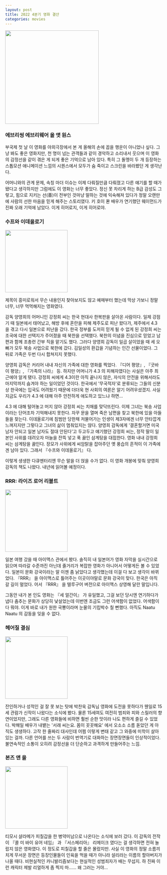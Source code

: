 ```yaml
---
layout: post
title: 2022 4분기 영화 결산
categories: movies
---
```


<img src="{{ site.baseurl }}/thumbnails/230125_movies/에에올.jpeg" width="300" />

### 에브리씽 에브리웨어 올 앳 원스

부국제 첫 날 이 영화를 야외극장에서 본 게 올해의 손에 꼽을 행운이 아니었나 싶다. 그냥 봐도 좋은 영화지만, 천 명이 넘는 관객들과 같이 경악하고 소리내서 웃으며 이 영화의 감정선을 같이 겪은 게 되게 좋은 기억으로 남아 있다. 특히 그 돌멩이 두 개 등장하는 스톱모션 애니메이션 느낌의 시퀀스에서 모두가 숨 죽이고 스크린을 바라봤던 게 생각난다. 

어머니와의 관계 문제, 속칭 마더 이슈는 이제 다뤄질만큼 다뤄졌고 다른 얘기를 할 때가 됐다고 생각하지만 그럼에도 이 영화는 너무 좋았다. 정신 못 차리게 하는 B급 감성도 그렇고, 힘으로 지키는 선(善)이 전부인 것마냥 말하는 것에 익숙해져 있다가 정말 오랜만에 사람의 선한 마음을 믿게 해주는 스토리였다. 키 호이 콴 배우가 연기했던 웨이먼드가 진짜 오래 기억에 남았다. 이게 히어로지, 이게 히어로야.

### 수프와 이데올로기
<img src="{{ site.baseurl }}/thumbnails/230125_movies/수프와이데올로기.jpeg" width="200" />

제목이 흥미로워서 무슨 내용인지 찾아보지도 않고 예매부터 했는데 막상 가보니 정말 너무, 너무 먹먹해지는 영화였다.

감독 양영희의 어머니인 강정희 씨는 한국 현대사 한복판을 살아온 사람이다. 일제 강점기 때 일본에서 태어났고, 해방 후에 혼란을 피해 제주도로 피난 왔다가, 제주에서 4.3 을 겪고 다시 일본으로 피난을 갔다. 한국 정부를 도저히 믿게 될 수 없게 된 강정희 씨는 조국에 대한 선택지가 주어졌을 때 북한을 선택했다. 북한의 이념을 진심으로 믿었고 남편과 함께 조총련 간부 직을 맡기도 했다. 그러다 양영희 감독이 일곱 살이었을 때 세 오빠가 모두 북송 사업으로 북한에 갔다. 김일성의 환갑을 기념하는 인간 선물이었다. 그 뒤로 가족은 두번 다시 합쳐지지 못했다. 

양영희 감독은 커리어 내내 자신의 가족에 대한 영화를 찍었다. 『디어 평양』, 『굿바이 평양』, 『가족의 나라』 등. 하지만 어머니가 4.3 의 피해자였다는 사실은 아주 최근에야 알게 됐다. 강정희 씨에게 4.3이란 아직 끝나지 않은, 자식의 안전을 위해서라도 마지막까지 숨겨야 하는 일이었던 것이다. 한국에서 '무국적자'로 분류되는 그들의 신분상 한국에는 입국도 어려웠기 때문에 더더욱 현 사회의 여론은 알기 어려우셨겠지. 사실 지금도 우리가 4.3 에 대해 아주 안전하게 애도하고 있느냐 하면... 

4.3 에 대해 털어놓고 머지 않아 강정희 씨는 치매를 맞닥뜨린다. 이제 그녀는 북송 사업이라는 단어조차 기억해내지 못한다. 자꾸 문을 열며 죽은 남편을 찾고 북한에 있을 아들들을 찾는다. 이데올로기에 침범만 당한채 저물어가는 인생이 제3자에겐 너무 안타깝게 느껴지지만 그렇다고 그녀의 삶이 멈춰있지는 않다. 양영희 감독에게 '결혼할거면 미국 남자 안되고 일본 남자도 절대 안된다'고 두고두고 얘기했던 강정희 씨는, 정작 딸이 일본인 사위를 데려오자 마늘을 잔뜩 넣고 푹 끓인 삼계탕을 대접한다. 영화 내내 강정희 씨는 삼계탕을 끓인다. 장모가 사위에게 씨암탉을 잡아주던 옛 풍습의 흔적이 이 가족에겐 남아 있다. 그래서 『수프와 이데올로기』 다. 

이렇게 생생한 다큐멘터리엔 무슨 말을 더 얹을 수가 없다. 이 영화 개봉에 맞춰 양영희 감독의 책도 나왔다. 내년에 읽어볼 예정이다.
 
### RRR: 라이즈 로어 리볼트
<img src="{{ site.baseurl }}/thumbnails/230125_movies/RRR.jpeg" width="200" />

일본 여행 갔을 때 아이맥스 관에서 봤다. 솔직히 내 일본어가 영화 자막을 실시간으로 읽으며 따라갈 수준까진 아닌데 줄거리가 복잡한 영화가 아니어서 어떻게든 볼 수 있었다. 일본이 문화 강국이라는 말 이젠 좀 낡았다고 생각했는데 이걸 다 보고 생각이 바뀌었다. 『RRR』 을 아이맥스로 틀어주는 이곳이야말로 문화 강국이 맞다. 한국은 아직 갈 길이 멀었다. 어서 『RRR』 을 텔루구어 버전으로 아이맥스 상영해 달란 말입니다.

그동안 내가 본 인도 영화는 『세 얼간이』 가 유일했고, 그걸 보던 당시엔 연기하다가 냅다 춤추는 문화가 상당히 낯설었는데 이번엔 조금도 그런 어색함이 없었다. 어색함이 다 뭐야. 이게 바로 내가 원한 국뽕이라며 눈물의 기립박수 칠 뻔했다. 아직도 Naatu Naatu 의 감동을 잊을 수 없다. 

### 헤어질 결심
<img src="{{ site.baseurl }}/thumbnails/230125_movies/헤어질결심.jpeg" width="200" />

잔인하거나 성적인 걸 잘 못 보는 탓에 박찬욱 감독님 영화에 도전을 못하다가 웬일로 15세 관람가 신작이 나왔다는 소식에 봤다. 물론 15세여도 여전히 범죄와 피와 스릴러의 향연이었지만, 그래도 다른 영화들에 비하면 훨씬 순한 맛이라 나도 편하게 즐길 수 있었다. 박해일 배우가 내뱉는 '서래 씨는요. 몸이 꼿꼿해요' 에서 오소소 소름 돋았던 게 아직도 생생하다. 고작 한 줄짜리 대사인데 어쩜 이렇게 변태 같고 그 와중에 미학이 살아있는 걸까. 다른 언어를 쓰는 두 사람이 번역기로 대화하는 장면장면들이 인상적이었다. 불연속적인 소통이 오히려 감정선을 더 단순하고 과격하게 만들어주는 느낌.
 
### 본즈 앤 올
<img src="{{ site.baseurl }}/thumbnails/230125_movies/본즈앤올.jpeg" width="200" />

티모시 샬라메가 피칠갑을 한 병약미남으로 나온다는 소식에 보러 갔다. 이 감독의 전작이 『콜 미 바이 유어 네임』 과 『서스페리아』 리메이크 였다는 걸 생각하면 전혀 놀랍지 않은 영화였다. 이 정도로 피칠갑을 할 줄은 몰랐지만. 사실 이 영화의 정말 소름끼치게 무서운 장면은 등장인물들이 인육을 먹을 때가 아니라 설리라는 이름의 할아버지가 나올 때다. 비현실적인 카니발리즘보다는 현실적인 성범죄자가 배는 무섭지. 하 진짜 이런 캐릭터 제발 리얼하게 좀 찍지 마...... 왜 그러는 거야...  
